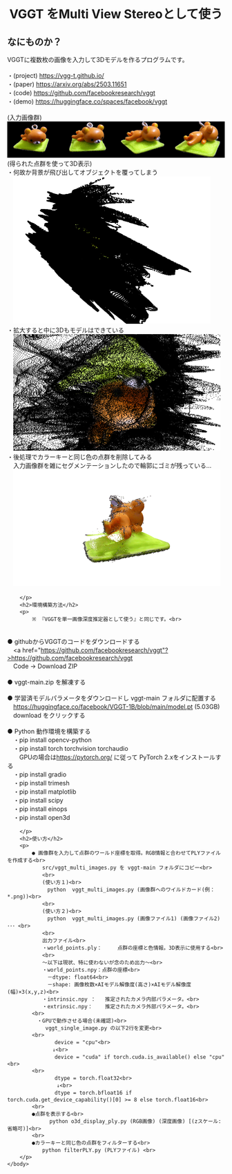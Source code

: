 <html lang="ja">
    <head>
        <meta charset="utf-8" />
    </head>
    <body>
        <h1><center>VGGT をMulti View Stereoとして使う</center></h1>
        <h2>なにものか？</h2>
        <p>
            VGGTに複数枚の画像を入力して3Dモデルを作るプログラムです。<br>
            <br>
           ・(project) <a href="https://vgg-t.github.io/">https://vgg-t.github.io/</a><br>
           ・(paper)   <a href="https://arxiv.org/abs/2503.11651">https://arxiv.org/abs/2503.11651</a><br>
           ・(code)     <a href="https://github.com/facebookresearch/vggt">https://github.com/facebookresearch/vggt</a><br>
           ・(demo)    <a href="https://huggingface.co/spaces/facebook/vggt">https://huggingface.co/spaces/facebook/vggt</a><br>
            <br>
            (入力画像群)<br>
            <img src="images/input.png"><br>
            (得られた点群を使って3D表示)<br>
            ・何故か背景が飛び出してオブジェクトを覆ってしまう<br>
            　<img src="images/result0.gif"><br>
            ・拡大すると中に3Dもモデルはできている<br>
            　<img src="images/result1.gif"><br>
            ・後処理でカラーキーと同じ色の点群を削除してみる<br>
            　入力画像群を雑にセグメンテーションしたので輪郭にゴミが残っている...<br>
            　<img src="images/result2.gif"><br>

        </p>
        <h2>環境構築方法</h2>
        <p>
            ※ 『VGGTを単一画像深度推定器として使う』と同じです。<br>
　　　　<br>
            ● githubからVGGTのコードをダウンロードする<br>
            　<a href="https://github.com/facebookresearch/vggt"?>https://github.com/facebookresearch/vggt</a><br>
            　Code → Download ZIP<br>
            <br>
            ● vggt-main.zip を解凍する<br>
            <br>
            ● 学習済モデルパラメータをダウンロードし vggt-main フォルダに配置する <br>
            　<a href="https://huggingface.co/facebook/VGGT-1B/blob/main/model.pt2">https://huggingface.co/facebook/VGGT-1B/blob/main/model.pt (5.03GB)</a><br>
            　download をクリックする<br>
            <br>
            ● Python 動作環境を構築する<br>
            　・pip install opencv-python<br>
            　・pip install torch torchvision torchaudio <br>
            　　GPUの場合は<a href="https://pytorch.org/">https://pytorch.org/</a> に従って PyTorch 2.xをインストールする<br>
            　・pip install gradio<br>
            　・pip install trimesh<br>
            　・pip install matplotlib<br>
            　・pip install scipy<br>
            　・pip install einops<br>
            　・pip install open3d<br>

        </p>
        <h2>使い方</h2>
        <p>
            ● 画像群を入力して点群のワールド座標を取得。RGB情報と合わせてPLYファイルを作成する<br>
            　　src/vggt_multi_images.py を vggt-main フォルダにコピー<br>
            　　<br>
            　　(使い方１)<br>
            　　　python  vggt_multi_images.py (画像群へのワイルドカード(例：*.png))<br>
            　　<br>
            　　(使い方２)<br>
            　　　python  vggt_multi_images.py (画像ファイル1) (画像ファイル2) ･･･ <br>
            　　<br>
            　　出力ファイル<br>
            　　・world_points.ply：	 点群の座標と色情報。3D表示に使用する<br>
            　　<br>
            　　～以下は現状、特に使わないが念のため出力～<br>
            　　・world_points.npy：点群の座標<br>
            　　　－dtype: float64<br>
            　　　－shape: 画像枚数×AIモデル解像度(高さ)×AIモデル解像度(幅)×3(x,y,z)<br>
            　　・intrinsic.npy ：	 推定されたカメラ内部パラメータ。<br>
            　　・extrinsic.npy：	 推定されたカメラ外部パラメータ。<br>
            <br>
            　・GPUで動作させる場合(未確認)<br>
            　　 vggt_single_image.py の以下2行を変更<br>
            <br>
                　　device = "cpu"<br>
            　　　　↓<br>
                　　device = "cuda" if torch.cuda.is_available() else "cpu"<br>
            <br>
                　　dtype = torch.float32<br>
               　　　↓<br>
                　　dtype = torch.bfloat16 if torch.cuda.get_device_capability()[0] >= 8 else torch.float16<br>
            <br>
            ●点群を表示する<br>
                　python o3d_display_ply.py (RGB画像) (深度画像) [(zスケール:省略可)]<br>
            <br>
            ●カラーキーと同じ色の点群をフィルターする<br>
            　　python filterPLY.py (PLYファイル) <br>
        </p>
    </body>
</html>